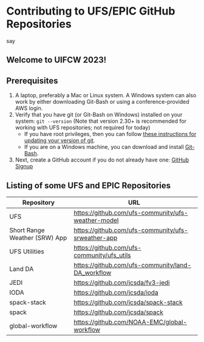 # Contributing to UFS/EPIC GitHub Repositories
say
## Welcome to UIFCW 2023!

## Prerequisites

1. A laptop, preferably a Mac or Linux system.  A Windows system can also work by either downloading Git-Bash or using a conference-provided AWS login.
3. Verify that you have git (or Git-Bash on Windows) installed on your system: `git --version` (Note that version 2.30+ is recommended for working with UFS repositories; not required for today)
   - If you have root privileges, then you can follow [these instructions for updating your version of git](https://git-scm.com/book/en/v2/Getting-Started-Installing-Git).
   - If you are on a Windows machine, you can download and install [Git-Bash](https://git-scm.com/download/win).
4. Next, create a GitHub account if you do not already have one: [GitHub Signup](https://github.com/signup)

## Listing of some UFS and EPIC Repositories

| Repository | URL |
| ---------- | --- |
| UFS | https://github.com/ufs-community/ufs-weather-model |
| Short Range Weather (SRW) App | https://github.com/ufs-community/ufs-srweather-app |
| UFS Utilities | https://github.com/ufs-community/ufs_utils |
| Land DA | https://github.com/ufs-community/land-DA_workflow |
| JEDI | https://github.com/jcsda/fv3-jedi |
| IODA | https://github.com/jcsda/ioda |
| spack-stack | https://github.com/jcsda/spack-stack |
| spack | https://github.com/jcsda/spack |
| global-workflow | https://github.com/NOAA-EMC/global-workflow |
